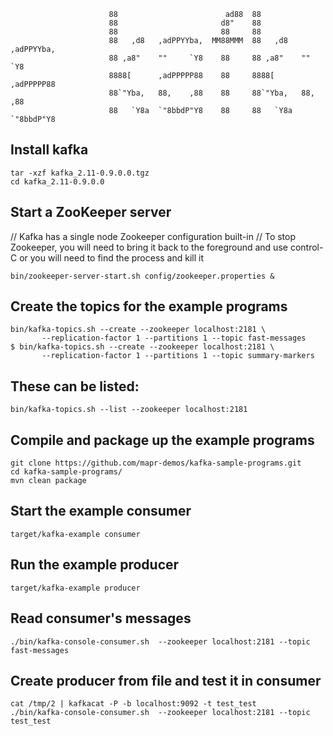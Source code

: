 

``` 
                      88                        ad88  88                     
                      88                       d8"    88                     
                      88                       88     88                     
                      88   ,d8   ,adPPYYba,  MM88MMM  88   ,d8   ,adPPYYba,  
                      88 ,a8"    ""     `Y8    88     88 ,a8"    ""     `Y8  
                      8888[      ,adPPPPP88    88     8888[      ,adPPPPP88  
                      88`"Yba,   88,    ,88    88     88`"Yba,   88,    ,88  
                      88   `Y8a  `"8bbdP"Y8    88     88   `Y8a  `"8bbdP"Y8  
```

## Install kafka
```
tar -xzf kafka_2.11-0.9.0.0.tgz
cd kafka_2.11-0.9.0.0
```

## Start a ZooKeeper server 
// Kafka has a single node Zookeeper configuration built-in
// To stop Zookeeper, you will need to bring it back to the foreground and use control-C or you will need to find the process and kill it
```
bin/zookeeper-server-start.sh config/zookeeper.properties &
```

## Create the topics for the example programs
```
bin/kafka-topics.sh --create --zookeeper localhost:2181 \
       --replication-factor 1 --partitions 1 --topic fast-messages
$ bin/kafka-topics.sh --create --zookeeper localhost:2181 \ 
       --replication-factor 1 --partitions 1 --topic summary-markers
```

## These can be listed:
```
bin/kafka-topics.sh --list --zookeeper localhost:2181
```

## Compile and package up the example programs
```
git clone https://github.com/mapr-demos/kafka-sample-programs.git 
cd kafka-sample-programs/
mvn clean package
```

## Start the example consumer
```
target/kafka-example consumer
```

## Run the example producer
```
target/kafka-example producer
```

## Read consumer's messages
```
./bin/kafka-console-consumer.sh  --zookeeper localhost:2181 --topic fast-messages 
```

## Create producer from file and test it in consumer
```
cat /tmp/2 | kafkacat -P -b localhost:9092 -t test_test
./bin/kafka-console-consumer.sh  --zookeeper localhost:2181 --topic test_test
```
